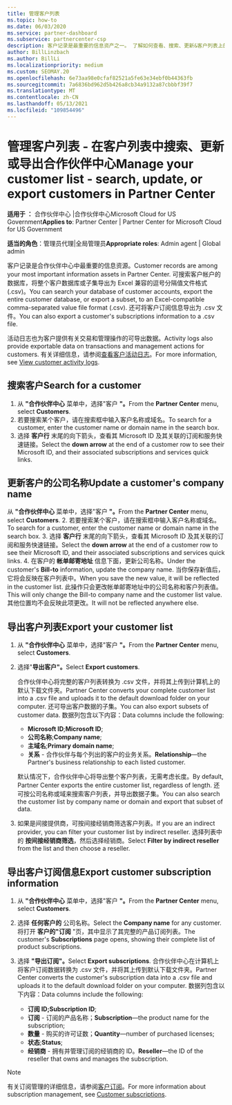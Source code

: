 ```yaml
---
title: 管理客户列表
ms.topic: how-to
ms.date: 06/03/2020
ms.service: partner-dashboard
ms.subservice: partnercenter-csp
description: 客户记录是最重要的信息资产之一。 了解如何查看、搜索、更新&客户列表上的合作伙伴中心信息。
author: BillLinzbach
ms.author: BillLi
ms.localizationpriority: medium
ms.custom: SEOMAY.20
ms.openlocfilehash: 6e73aa98e0cfaf82521a5fe63e34ebf0b44363fb
ms.sourcegitcommit: 7a6836bd962d5b426a8cb34a9132a87cbbbf39f7
ms.translationtype: MT
ms.contentlocale: zh-CN
ms.lasthandoff: 05/13/2021
ms.locfileid: "109854496"
---
```

# <a name="manage-your-customer-list---search-update-or-export-customers-in-partner-center"></a><span data-ttu-id="e874c-104">管理客户列表 - 在客户列表中搜索、更新或导出合作伙伴中心</span><span class="sxs-lookup"><span data-stu-id="e874c-104">Manage your customer list - search, update, or export customers in Partner Center</span></span>

<span data-ttu-id="e874c-105">**适用于 ：** 合作伙伴中心 |合作伙伴中心Microsoft Cloud for US Government</span><span class="sxs-lookup"><span data-stu-id="e874c-105">**Applies to**: Partner Center | Partner Center for Microsoft Cloud for US Government</span></span>

<span data-ttu-id="e874c-106">**适当的角色**：管理员代理|全局管理员</span><span class="sxs-lookup"><span data-stu-id="e874c-106">**Appropriate roles**: Admin agent | Global admin</span></span>

<span data-ttu-id="e874c-107">客户记录是合作伙伴中心中最重要的信息资源。</span><span class="sxs-lookup"><span data-stu-id="e874c-107">Customer records are among your most important information assets in Partner Center.</span></span> <span data-ttu-id="e874c-108">可搜索客户帐户的数据库，将整个客户数据库或子集导出为 Excel 兼容的逗号分隔值文件格式 (.csv)。</span><span class="sxs-lookup"><span data-stu-id="e874c-108">You can search your database of customer accounts, export the entire customer database, or export a subset, to an Excel-compatible comma-separated value file format (.csv).</span></span> <span data-ttu-id="e874c-109">还可将客户订阅信息导出为 .csv 文件。</span><span class="sxs-lookup"><span data-stu-id="e874c-109">You can also export a customer's subscriptions information to a .csv file.</span></span>

<span data-ttu-id="e874c-110">活动日志也为客户提供有关交易和管理操作的可导出数据。</span><span class="sxs-lookup"><span data-stu-id="e874c-110">Activity logs also provide exportable data on transactions and management actions for customers.</span></span> <span data-ttu-id="e874c-111">有关详细信息，请参阅[查看客户活动日志](activity-logs.md)。</span><span class="sxs-lookup"><span data-stu-id="e874c-111">For more information, see [View customer activity logs](activity-logs.md).</span></span>

## <a name="search-for-a-customer"></a><span data-ttu-id="e874c-112">搜索客户</span><span class="sxs-lookup"><span data-stu-id="e874c-112">Search for a customer</span></span>

1. <span data-ttu-id="e874c-113">从 **"合作伙伴中心** 菜单中，选择"客户 **"。**</span><span class="sxs-lookup"><span data-stu-id="e874c-113">From the **Partner Center** menu, select **Customers**.</span></span>
2. <span data-ttu-id="e874c-114">若要搜索某个客户，请在搜索框中输入客户名称或域名。</span><span class="sxs-lookup"><span data-stu-id="e874c-114">To search for a customer, enter the customer name or domain name in the search box.</span></span>
3. <span data-ttu-id="e874c-115">选择 **客户行** 末尾的向下箭头，查看其 Microsoft ID 及其关联的订阅和服务快速链接。</span><span class="sxs-lookup"><span data-stu-id="e874c-115">Select the **down arrow** at the end of a customer row to see their Microsoft ID, and their associated subscriptions and services quick links.</span></span>

## <a name="update-a-customers-company-name"></a><span data-ttu-id="e874c-116">更新客户的公司名称</span><span class="sxs-lookup"><span data-stu-id="e874c-116">Update a customer's company name</span></span>

<span data-ttu-id="e874c-117">从 **"合作伙伴中心** 菜单中，选择"客户 **"。**</span><span class="sxs-lookup"><span data-stu-id="e874c-117">From the **Partner Center** menu, select **Customers**.</span></span>
2. <span data-ttu-id="e874c-118">若要搜索某个客户，请在搜索框中输入客户名称或域名。</span><span class="sxs-lookup"><span data-stu-id="e874c-118">To search for a customer, enter the customer name or domain name in the search box.</span></span>
3. <span data-ttu-id="e874c-119">选择 **客户行** 末尾的向下箭头，查看其 Microsoft ID 及其关联的订阅和服务快速链接。</span><span class="sxs-lookup"><span data-stu-id="e874c-119">Select the **down arrow** at the end of a customer row to see their Microsoft ID, and their associated subscriptions and services quick links.</span></span>
4. <span data-ttu-id="e874c-120">在客户的 **帐单邮寄地址** 信息下面，更新公司名称。</span><span class="sxs-lookup"><span data-stu-id="e874c-120">Under the customer's **Bill-to** information, update the company name.</span></span> <span data-ttu-id="e874c-121">当你保存新值后，它将会反映在客户列表中。</span><span class="sxs-lookup"><span data-stu-id="e874c-121">When you save the new value, it will be reflected in the customer list.</span></span> <span data-ttu-id="e874c-122">此操作只会更改帐单邮寄地址中的公司名称和客户列表值。</span><span class="sxs-lookup"><span data-stu-id="e874c-122">This will only change the Bill-to company name and the customer list value.</span></span> <span data-ttu-id="e874c-123">其他位置均不会反映此项更改。</span><span class="sxs-lookup"><span data-stu-id="e874c-123">It will not be reflected anywhere else.</span></span>

## <a name="export-your-customer-list"></a><span data-ttu-id="e874c-124">导出客户列表</span><span class="sxs-lookup"><span data-stu-id="e874c-124">Export your customer list</span></span>

1. <span data-ttu-id="e874c-125">从 **"合作伙伴中心** 菜单中，选择"客户 **"。**</span><span class="sxs-lookup"><span data-stu-id="e874c-125">From the **Partner Center** menu, select **Customers**.</span></span>
2. <span data-ttu-id="e874c-126">选择"**导出客户"。**</span><span class="sxs-lookup"><span data-stu-id="e874c-126">Select **Export customers**.</span></span>

   <span data-ttu-id="e874c-127">合作伙伴中心将完整的客户列表转换为 .csv 文件，并将其上传到计算机上的默认下载文件夹。</span><span class="sxs-lookup"><span data-stu-id="e874c-127">Partner Center converts your complete customer list into a .csv file and uploads it to the default download folder on your computer.</span></span> <span data-ttu-id="e874c-128">还可导出客户数据的子集。</span><span class="sxs-lookup"><span data-stu-id="e874c-128">You can also export subsets of customer data.</span></span> <span data-ttu-id="e874c-129">数据列包含以下内容：</span><span class="sxs-lookup"><span data-stu-id="e874c-129">Data columns include the following:</span></span>

   - <span data-ttu-id="e874c-130">**Microsoft ID**;</span><span class="sxs-lookup"><span data-stu-id="e874c-130">**Microsoft ID**;</span></span>
   - <span data-ttu-id="e874c-131">**公司名称**;</span><span class="sxs-lookup"><span data-stu-id="e874c-131">**Company name**;</span></span>
   - <span data-ttu-id="e874c-132">**主域名**;</span><span class="sxs-lookup"><span data-stu-id="e874c-132">**Primary domain name**;</span></span>
   - <span data-ttu-id="e874c-133">**关系** - 合作伙伴与每个列出的客户的业务关系。</span><span class="sxs-lookup"><span data-stu-id="e874c-133">**Relationship**—the Partner's business relationship to each listed customer.</span></span>

    <span data-ttu-id="e874c-134">默认情况下，合作伙伴中心将导出整个客户列表，无需考虑长度。</span><span class="sxs-lookup"><span data-stu-id="e874c-134">By default, Partner Center exports the entire customer list, regardless of length.</span></span> <span data-ttu-id="e874c-135">还可按公司名称或域来搜索客户列表，并导出数据子集。</span><span class="sxs-lookup"><span data-stu-id="e874c-135">You can also search the customer list by company name or domain and export that subset of data.</span></span>

3. <span data-ttu-id="e874c-136">如果是间接提供商，可按间接经销商筛选客户列表。</span><span class="sxs-lookup"><span data-stu-id="e874c-136">If you are an indirect provider, you can filter your customer list by indirect reseller.</span></span> <span data-ttu-id="e874c-137">选择列表中的 **按间接经销商筛选**，然后选择经销商。</span><span class="sxs-lookup"><span data-stu-id="e874c-137">Select **Filter by indirect reseller** from the list and then choose a reseller.</span></span>


## <a name="export-customer-subscription-information"></a><span data-ttu-id="e874c-138">导出客户订阅信息</span><span class="sxs-lookup"><span data-stu-id="e874c-138">Export customer subscription information</span></span>

1. <span data-ttu-id="e874c-139">从 **"合作伙伴中心** 菜单中，选择"客户 **"。**</span><span class="sxs-lookup"><span data-stu-id="e874c-139">From the **Partner Center** menu, select **Customers**.</span></span>

2. <span data-ttu-id="e874c-140">选择 **任何客户的** 公司名称。</span><span class="sxs-lookup"><span data-stu-id="e874c-140">Select the **Company name** for any customer.</span></span> <span data-ttu-id="e874c-141">将打开 **客户的"订阅** "页，其中显示了其完整的产品订阅列表。</span><span class="sxs-lookup"><span data-stu-id="e874c-141">The customer's **Subscriptions** page opens, showing their complete list of product subscriptions.</span></span>

3. <span data-ttu-id="e874c-142">选择 **"导出订阅"。**</span><span class="sxs-lookup"><span data-stu-id="e874c-142">Select **Export subscriptions**.</span></span> <span data-ttu-id="e874c-143">合作伙伴中心在计算机上将客户订阅数据转换为 .csv 文件，并将其上传到默认下载文件夹。</span><span class="sxs-lookup"><span data-stu-id="e874c-143">Partner Center converts the customer's subscription data into a .csv file and uploads it to the default download folder on your computer.</span></span> <span data-ttu-id="e874c-144">数据列包含以下内容：</span><span class="sxs-lookup"><span data-stu-id="e874c-144">Data columns include the following:</span></span>
   - <span data-ttu-id="e874c-145">**订阅 ID;**</span><span class="sxs-lookup"><span data-stu-id="e874c-145">**Subscription ID**;</span></span>
   - <span data-ttu-id="e874c-146">**订阅** - 订阅的产品名称；</span><span class="sxs-lookup"><span data-stu-id="e874c-146">**Subscription**—the product name for the subscription;</span></span>
   - <span data-ttu-id="e874c-147">**数量** - 购买的许可证数；</span><span class="sxs-lookup"><span data-stu-id="e874c-147">**Quantity**—number of purchased licenses;</span></span>
   - <span data-ttu-id="e874c-148">**状态**;</span><span class="sxs-lookup"><span data-stu-id="e874c-148">**Status**;</span></span>
   - <span data-ttu-id="e874c-149">**经销商** - 拥有并管理订阅的经销商的 ID。</span><span class="sxs-lookup"><span data-stu-id="e874c-149">**Reseller**—the ID of the reseller that owns and manages the subscription.</span></span>

> [!NOTE]  
> <span data-ttu-id="e874c-150">有关订阅管理的详细信息，请参阅[客户订阅](customer-subscriptions.md)。</span><span class="sxs-lookup"><span data-stu-id="e874c-150">For more information about subscription management, see [Customer subscriptions](customer-subscriptions.md).</span></span>
